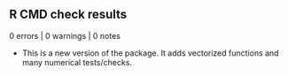## R CMD check results

0 errors | 0 warnings | 0 notes

* This is a new version of the package. It adds vectorized functions and many numerical tests/checks. 
